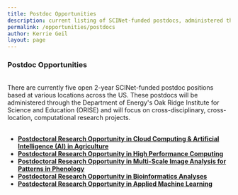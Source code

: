 ```yaml
---
title: Postdoc Opportunities
description: current listing of SCINet-funded postdocs, administered through ORISE
permalink: /opportunities/postdocs
author: Kerrie Geil
layout: page
---
```


### **Postdoc Opportunities**
<br>
There are currently five open 2-year SCINet-funded postdoc positions based at various locations across the US. These postdocs will 
be administered through the Department of Energy's Oak Ridge Institute for Science and Education (ORISE) and will focus on 
cross-disciplinary, cross-location, computational research projects.<br><br>

* [**Postdoctoral Research Opportunity in Cloud Computing & Artificial Intelligence (AI) in Agriculture**](https://www.zintellect.com/Opportunity/Details/USDA-ARS-2020-0008)
* [**Postdoctoral Research Opportunity in High Performance Computing**](https://www.zintellect.com/Opportunity/Details/USDA-ARS-2020-0006)
* [**Postdoctoral Research Opportunity in Multi-Scale Image Analysis for Patterns in Phenology**](https://www.zintellect.com/Opportunity/Details/USDA-ARS-2020-0005)
* [**Postdoctoral Research Opportunity in Bioinformatics Analyses**](https://www.zintellect.com/Opportunity/Details/USDA-ARS-2020-0004)
* [**Postdoctoral Research Opportunity in Applied Machine Learning**](https://www.zintellect.com/Opportunity/Details/USDA-ARS-2020-0003)

